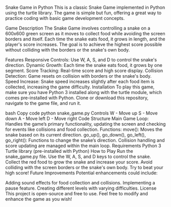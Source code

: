 Snake Game in Python
This is a classic Snake Game implemented in Python using the turtle library. The game is simple but fun, offering a great way to practice coding with basic game development concepts.

Game Description
The Snake Game involves controlling a snake on a 600x600 green screen as it moves to collect food while avoiding the screen borders and itself. Each time the snake eats food, it grows in length, and the player's score increases. The goal is to achieve the highest score possible without colliding with the borders or the snake's own body.

Features
Responsive Controls: Use W, A, S, and D to control the snake's direction.
Dynamic Growth: Each time the snake eats food, it grows by one segment.
Score Tracking: Real-time score and high score display.
Collision Detection: Game resets on collision with borders or the snake's body.
Speed Increase: Snake speed increases slightly after each food item is collected, increasing the game difficulty.
Installation
To play this game, make sure you have Python 3 installed along with the turtle module, which comes pre-installed with Python. Clone or download this repository, navigate to the game file, and run it.

bash
Copy code
python snake_game.py
Controls
W - Move up
S - Move down
A - Move left
D - Move right
Code Structure
Main Game Loop: Handles the game’s primary functionality, updating the screen and checking for events like collisions and food collection.
Functions:
move(): Moves the snake based on its current direction.
go_up(), go_down(), go_left(), go_right(): Functions to change the snake’s direction.
Collision handling and score updating are managed within the main loop.
Requirements
Python 3
Turtle library (pre-installed with Python)
How to Play
Run the snake_game.py file.
Use the W, A, S, and D keys to control the snake.
Collect the red food to grow the snake and increase your score.
Avoid colliding with the screen borders or the snake's own body.
Try to beat your high score!
Future Improvements
Potential enhancements could include:

Adding sound effects for food collection and collisions.
Implementing a pause feature.
Creating different levels with varying difficulties.
License
This project is open-source and free to use. Feel free to modify and enhance the game as you wish!